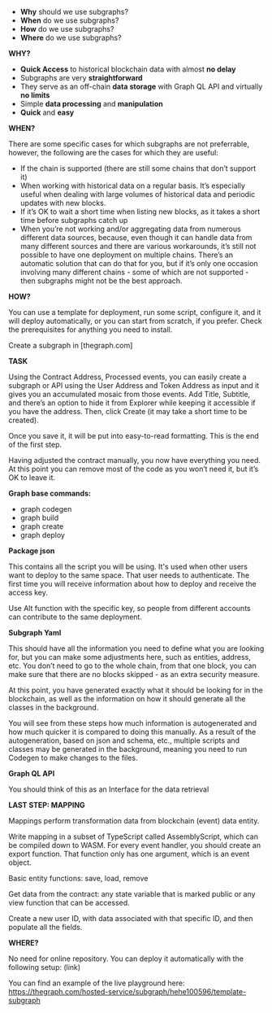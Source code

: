 
- **Why** should we use subgraphs?
- **When** do we use subgraphs?
- **How** do we use subgraphs?
- **Where** do we use subgraphs?

**WHY?**

- **Quick Access** to historical blockchain data with almost **no delay**
- Subgraphs are very **straightforward**
- They serve as an off-chain **data storage** with Graph QL API and virtually **no limits** 
- Simple **data processing** and **manipulation**
- **Quick** and **easy**

**WHEN?**

There are some specific cases for which subgraphs are not preferrable, however, the following are the cases for which they are useful:

- If the chain is supported (there are still some chains that don’t support it)
- When working with historical data on a regular basis. It’s especially useful when dealing with large volumes of historical data and periodic updates with new blocks.
- If it’s OK to wait a short time when listing new blocks, as it takes a short time before subgraphs catch up
- When you’re not working and/or aggregating data from numerous different data sources, because, even though it can handle data from many different sources and there are various workarounds, it’s still not possible to have one deployment on multiple chains. There’s an automatic solution that can do that for you, but if it’s only one occasion involving many different chains - some of which are not supported - then subgraphs might not be the best approach. 

**HOW?**

You can use a template for deployment, run some script, configure it, and it will deploy automatically, or you can start from scratch, if you prefer.
Check the prerequisites for anything you need to install.

Create a subgraph in [thegraph.com]

**TASK**

Using the Contract Address, Processed events, you can easily create a subgraph or API using the User Address and Token Address as input and it gives you an accumulated mosaic from those events.
Add Title, Subtitle, and there’s an option to hide it from Explorer while keeping it accessible if you have the address.
Then, click Create (it may take a short time to be created).

Once you save it, it will be put into easy-to-read formatting. This is the end of the first step.

Having adjusted the contract manually, you now have everything you need. At this point you can remove most of the code as you won’t need it, but it’s OK to leave it.

**Graph base commands:**

- graph codegen
- graph build
- graph create <subgraph-name>
- graph deploy <subgraph-name>


**Package json**
  
This contains all the script you will be using. It's used when other users want to deploy to the same space. That user needs to authenticate. The first time you will receive information about how to deploy and receive the access key.
  
Use Alt function with the specific key, so people from different accounts can contribute to the same deployment.

**Subgraph Yaml**

This should have all the information you need to define what you are looking for, but you can make some adjustments here, such as entities, address, etc. You don’t need to go to the whole chain, from that one block, you can make sure that there are no blocks skipped - as an extra security measure.
  
At this point, you have generated exactly what it should be looking for in the blockchain, as well as the information on how it should generate all the classes in the background.

You will see from these steps how much information is autogenerated and how much quicker it is compared to doing this manually. As a result of the autogeneration, based on json and schema, etc., multiple scripts and classes may be generated in the background, meaning you need to run Codegen to make changes to the files.

**Graph QL API**
  
You should think of this as an Interface for the data retrieval

**LAST STEP: MAPPING**

Mappings perform transformation data from blockchain (event) data entity.

Write mapping in a subset of TypeScript called AssemblyScript, which can be compiled down to WASM. For every event handler, you should create an export function. That function only has one argument, which is an event object.
  
Basic entity functions: save, load, remove
  
Get data from the contract: any state variable that is marked public or any view function that can be accessed.

Create a new user ID, with data associated with that specific ID, and then populate all the fields.

**WHERE?**

No need for online repository. You can deploy it automatically with the following setup:
(link)

You can find an example of the live playground here:
https://thegraph.com/hosted-service/subgraph/hehe100596/template-subgraph
